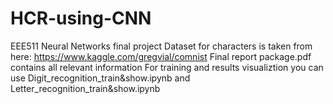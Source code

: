 # HCR-using-CNN
EEE511 Neural Networks final project
Dataset for characters is taken from here: https://www.kaggle.com/gregvial/comnist
Final report package.pdf contains all relevant information
For training and results visualiztion you can use Digit_recognition_train&show.ipynb and Letter_recognition_train&show.ipynb

